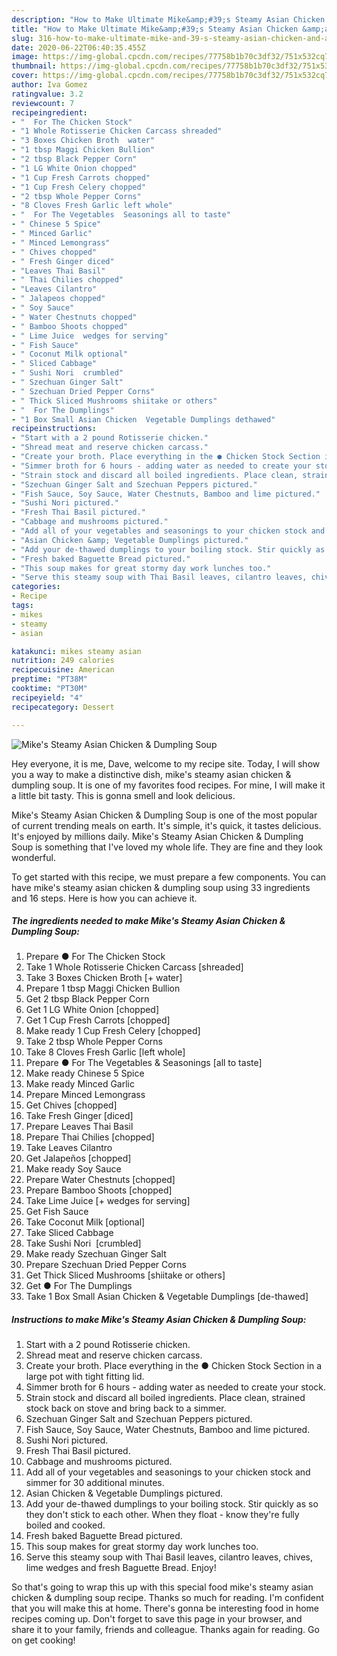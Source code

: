 ```yaml
---
description: "How to Make Ultimate Mike&amp;#39;s Steamy Asian Chicken &amp;amp; Dumpling Soup"
title: "How to Make Ultimate Mike&amp;#39;s Steamy Asian Chicken &amp;amp; Dumpling Soup"
slug: 316-how-to-make-ultimate-mike-and-39-s-steamy-asian-chicken-and-amp-dumpling-soup
date: 2020-06-22T06:40:35.455Z
image: https://img-global.cpcdn.com/recipes/77758b1b70c3df32/751x532cq70/mikes-steamy-asian-chicken-dumpling-soup-recipe-main-photo.jpg
thumbnail: https://img-global.cpcdn.com/recipes/77758b1b70c3df32/751x532cq70/mikes-steamy-asian-chicken-dumpling-soup-recipe-main-photo.jpg
cover: https://img-global.cpcdn.com/recipes/77758b1b70c3df32/751x532cq70/mikes-steamy-asian-chicken-dumpling-soup-recipe-main-photo.jpg
author: Iva Gomez
ratingvalue: 3.2
reviewcount: 7
recipeingredient:
- "  For The Chicken Stock"
- "1 Whole Rotisserie Chicken Carcass shreaded"
- "3 Boxes Chicken Broth  water"
- "1 tbsp Maggi Chicken Bullion"
- "2 tbsp Black Pepper Corn"
- "1 LG White Onion chopped"
- "1 Cup Fresh Carrots chopped"
- "1 Cup Fresh Celery chopped"
- "2 tbsp Whole Pepper Corns"
- "8 Cloves Fresh Garlic left whole"
- "  For The Vegetables  Seasonings all to taste"
- " Chinese 5 Spice"
- " Minced Garlic"
- " Minced Lemongrass"
- " Chives chopped"
- " Fresh Ginger diced"
- "Leaves Thai Basil"
- " Thai Chilies chopped"
- "Leaves Cilantro"
- " Jalapeos chopped"
- " Soy Sauce"
- " Water Chestnuts chopped"
- " Bamboo Shoots chopped"
- " Lime Juice  wedges for serving"
- " Fish Sauce"
- " Coconut Milk optional"
- " Sliced Cabbage"
- " Sushi Nori  crumbled"
- " Szechuan Ginger Salt"
- " Szechuan Dried Pepper Corns"
- " Thick Sliced Mushrooms shiitake or others"
- "  For The Dumplings"
- "1 Box Small Asian Chicken  Vegetable Dumplings dethawed"
recipeinstructions:
- "Start with a 2 pound Rotisserie chicken."
- "Shread meat and reserve chicken carcass."
- "Create your broth. Place everything in the ● Chicken Stock Section in a large pot with tight fitting lid."
- "Simmer broth for 6 hours - adding water as needed to create your stock."
- "Strain stock and discard all boiled ingredients. Place clean, strained stock back on stove and bring back to a simmer."
- "Szechuan Ginger Salt and Szechuan Peppers pictured."
- "Fish Sauce, Soy Sauce, Water Chestnuts, Bamboo and lime pictured."
- "Sushi Nori pictured."
- "Fresh Thai Basil pictured."
- "Cabbage and mushrooms pictured."
- "Add all of your vegetables and seasonings to your chicken stock and simmer for 30 additional minutes."
- "Asian Chicken &amp; Vegetable Dumplings pictured."
- "Add your de-thawed dumplings to your boiling stock. Stir quickly as so they don&#39;t stick to each other. When they float - know they&#39;re fully boiled and cooked."
- "Fresh baked Baguette Bread pictured."
- "This soup makes for great stormy day work lunches too."
- "Serve this steamy soup with Thai Basil leaves, cilantro leaves, chives, lime wedges and fresh Baguette Bread. Enjoy!"
categories:
- Recipe
tags:
- mikes
- steamy
- asian

katakunci: mikes steamy asian 
nutrition: 249 calories
recipecuisine: American
preptime: "PT38M"
cooktime: "PT30M"
recipeyield: "4"
recipecategory: Dessert

---
```



![Mike&#39;s Steamy Asian Chicken &amp; Dumpling Soup](https://img-global.cpcdn.com/recipes/77758b1b70c3df32/751x532cq70/mikes-steamy-asian-chicken-dumpling-soup-recipe-main-photo.jpg)

Hey everyone, it is me, Dave, welcome to my recipe site. Today, I will show you a way to make a distinctive dish, mike&#39;s steamy asian chicken &amp; dumpling soup. It is one of my favorites food recipes. For mine, I will make it a little bit tasty. This is gonna smell and look delicious.



Mike&#39;s Steamy Asian Chicken &amp; Dumpling Soup is one of the most popular of current trending meals on earth. It's simple, it's quick, it tastes delicious. It's enjoyed by millions daily. Mike&#39;s Steamy Asian Chicken &amp; Dumpling Soup is something that I've loved my whole life. They are fine and they look wonderful.


To get started with this recipe, we must prepare a few components. You can have mike&#39;s steamy asian chicken &amp; dumpling soup using 33 ingredients and 16 steps. Here is how you can achieve it.

<!--inarticleads1-->

##### The ingredients needed to make Mike&#39;s Steamy Asian Chicken &amp; Dumpling Soup:

1. Prepare  ● For The Chicken Stock
1. Take 1 Whole Rotisserie Chicken Carcass [shreaded]
1. Take 3 Boxes Chicken Broth [+ water]
1. Prepare 1 tbsp Maggi Chicken Bullion
1. Get 2 tbsp Black Pepper Corn
1. Get 1 LG White Onion [chopped]
1. Get 1 Cup Fresh Carrots [chopped]
1. Make ready 1 Cup Fresh Celery [chopped]
1. Take 2 tbsp Whole Pepper Corns
1. Take 8 Cloves Fresh Garlic [left whole]
1. Prepare  ● For The Vegetables &amp; Seasonings [all to taste]
1. Make ready  Chinese 5 Spice
1. Make ready  Minced Garlic
1. Prepare  Minced Lemongrass
1. Get  Chives [chopped]
1. Take  Fresh Ginger [diced]
1. Prepare Leaves Thai Basil
1. Prepare  Thai Chilies [chopped]
1. Take Leaves Cilantro
1. Get  Jalapeños [chopped]
1. Make ready  Soy Sauce
1. Prepare  Water Chestnuts [chopped]
1. Prepare  Bamboo Shoots [chopped]
1. Take  Lime Juice [+ wedges for serving]
1. Get  Fish Sauce
1. Take  Coconut Milk [optional]
1. Take  Sliced Cabbage
1. Take  Sushi Nori  [crumbled]
1. Make ready  Szechuan Ginger Salt
1. Prepare  Szechuan Dried Pepper Corns
1. Get  Thick Sliced Mushrooms [shiitake or others]
1. Get  ● For The Dumplings
1. Take 1 Box Small Asian Chicken &amp; Vegetable Dumplings [de-thawed]




<!--inarticleads2-->

##### Instructions to make Mike&#39;s Steamy Asian Chicken &amp; Dumpling Soup:

1. Start with a 2 pound Rotisserie chicken.
1. Shread meat and reserve chicken carcass.
1. Create your broth. Place everything in the ● Chicken Stock Section in a large pot with tight fitting lid.
1. Simmer broth for 6 hours - adding water as needed to create your stock.
1. Strain stock and discard all boiled ingredients. Place clean, strained stock back on stove and bring back to a simmer.
1. Szechuan Ginger Salt and Szechuan Peppers pictured.
1. Fish Sauce, Soy Sauce, Water Chestnuts, Bamboo and lime pictured.
1. Sushi Nori pictured.
1. Fresh Thai Basil pictured.
1. Cabbage and mushrooms pictured.
1. Add all of your vegetables and seasonings to your chicken stock and simmer for 30 additional minutes.
1. Asian Chicken &amp; Vegetable Dumplings pictured.
1. Add your de-thawed dumplings to your boiling stock. Stir quickly as so they don&#39;t stick to each other. When they float - know they&#39;re fully boiled and cooked.
1. Fresh baked Baguette Bread pictured.
1. This soup makes for great stormy day work lunches too.
1. Serve this steamy soup with Thai Basil leaves, cilantro leaves, chives, lime wedges and fresh Baguette Bread. Enjoy!




So that's going to wrap this up with this special food mike&#39;s steamy asian chicken &amp; dumpling soup recipe. Thanks so much for reading. I'm confident that you will make this at home. There's gonna be interesting food in home recipes coming up. Don't forget to save this page in your browser, and share it to your family, friends and colleague. Thanks again for reading. Go on get cooking!

